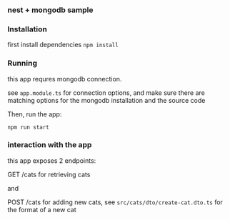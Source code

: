 ### nest + mongodb sample
### Installation

first install dependencies
`npm install`

### Running

this app requres mongodb connection.

see `app.module.ts` for connection options, and make sure there are matching options for the mongodb installation and the source code

Then, run the app:

`npm run start`

### interaction with the app

this app exposes 2 endpoints:

GET /cats for retrieving cats

and

POST /cats for adding new cats, see `src/cats/dto/create-cat.dto.ts` for the format of a new cat
